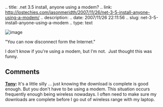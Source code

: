 .. title: .net 3.5 install, anyone using a modem?
.. link: http://lostechies.com/jasonmeridth/2007/11/26/net-3-5-install-anyone-using-a-modem/
.. description: 
.. date: 2007/11/26 22:11:56
.. slug: net-3-5-install-anyone-using-a-modem
.. type: text


![image](blogs/jason_meridth/WindowsLiveWriter/.net3.5installanyoneusingamodem_F1B9/image_thumb.png)

"You can now disconnect form the Internet."

I don't know if you're using a modem, but I'm not.  Just thought this was funny.

## Comments

**[Tony](#210 "2007-11-28 16:52:08"):** It's a little silly ... just knowing the download is complete is good enough. But you don't have to be using a modem. This situation occurs frequently enough being wireless nowadays. I often need to make sure my downloads are complete before I go out of wireless range with my laptop.

